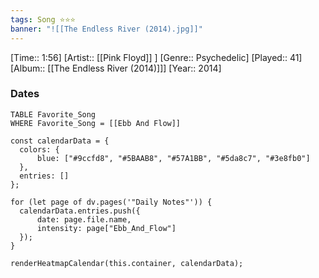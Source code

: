 ```yaml
---
tags: Song ⭐⭐⭐ 
banner: "![[The Endless River (2014).jpg]]"
---
```

[Time:: 1:56]
[Artist:: [[Pink Floyd]] ]
[Genre:: Psychedelic]
[Played:: 41]
[Album:: [[The Endless River (2014)]]]
[Year:: 2014]
### Dates
````dataview
TABLE Favorite_Song
WHERE Favorite_Song = [[Ebb And Flow]]
````

  ```dataviewjs
const calendarData = { 
	colors: { 
		blue: ["#9ccfd8", "#5BAAB8", "#57A1BB", "#5da8c7", "#3e8fb0"] 
	}, 
	entries: [] 
}; 

for (let page of dv.pages('"Daily Notes"')) { 
	calendarData.entries.push({ 
		date: page.file.name, 
		intensity: page["Ebb_And_Flow"]
	}); 
} 

renderHeatmapCalendar(this.container, calendarData);
```
